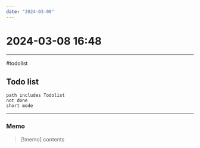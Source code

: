 ```yaml
---
date: "2024-03-08"
---
```

# 2024-03-08 16:48
---

#todolist


## Todo list

```tasks
path includes Todolist
not done
short mode
```
---
### Memo
> [!memo]
> contents
